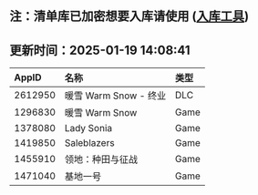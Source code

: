 ## 注：清单库已加密想要入库请使用 ([入库工具](https://github.com/BlankTMing/ManifestAutoUpdate/releases))

## 更新时间：2025-01-19 14:08:41
| AppID | 名称 | 类型  |
| :-------------------- | :----------------------------- | :----------- |
| 2612950 | 暖雪 Warm Snow - 终业| DLC |
| 1296830 | 暖雪 Warm Snow| Game |
| 1378080 | Lady Sonia| Game |
| 1419850 | Saleblazers| Game |
| 1455910 | 领地：种田与征战| Game |
| 1471040 | 基地一号| Game |
